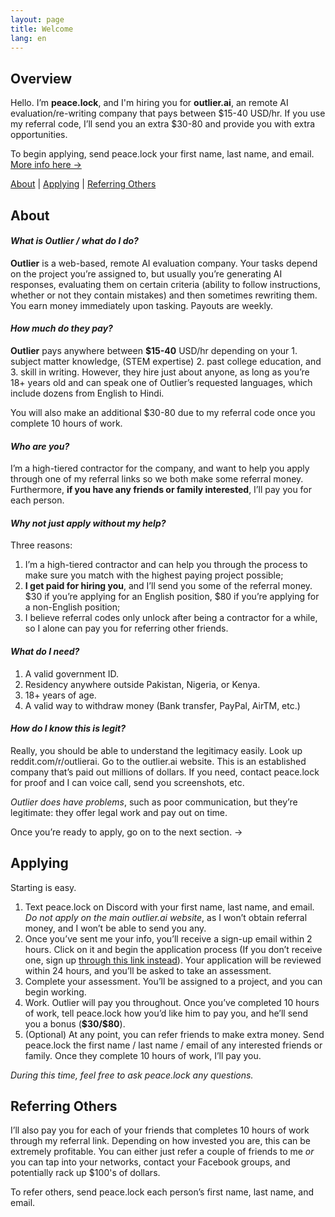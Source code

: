 ```yaml
---
layout: page
title: Welcome
lang: en
---
```


## Overview

Hello. I’m **peace.lock**, and I'm hiring you for **outlier.ai**, an remote AI evaluation/re-writing company that pays between \$15-40 USD/hr. If you use my referral code, I’ll send you an extra \$30-80 and provide you with extra opportunities.

To begin applying, send peace.lock your first name, last name, and email. [More info here →](#applying)

[About](#about) | [Applying](#applying) | [Referring Others](#referring-others)

## About

#### ***What is Outlier / what do I do?***
**Outlier** is a web-based, remote AI evaluation company. Your tasks depend on the project you’re assigned to, but usually you’re generating AI responses, evaluating them on certain criteria (ability to follow instructions, whether or not they contain mistakes) and then sometimes rewriting them. You earn money immediately upon tasking. Payouts are weekly.

#### ***How much do they pay?***
**Outlier** pays anywhere between **\$15-40** USD/hr depending on your 1. subject matter knowledge, (STEM expertise) 2. past college education, and 3. skill in writing. However, they hire just about anyone, as long as you’re 18+ years old and can speak one of Outlier’s requested languages, which include dozens from English to Hindi.  

You will also make an additional \$30-80 due to my referral code once you complete 10 hours of work. 

#### ***Who are you?***
I’m a high-tiered contractor for the company, and want to help you apply through one of my referral links so we both make some referral money. Furthermore, **if you have any friends or family interested**, I’ll pay you for each person.

#### ***Why not just apply without my help?*** 
Three reasons:
1. I’m a high-tiered contractor and can help you through the process to make sure you match with the highest paying project possible;
2. **I get paid for hiring you**, and I’ll send you some of the referral money. \$30 if you’re applying for an English position, \$80 if you’re applying for a non-English position;
3. I believe referral codes only unlock after being a contractor for a while, so I alone can pay you for referring other friends. 

#### ***What do I need?***
1. A valid government ID.
2. Residency anywhere outside Pakistan, Nigeria, or Kenya.
3. 18+ years of age.
4. A valid way to withdraw money (Bank transfer, PayPal, AirTM, etc.)

#### ***How do I know this is legit?***
Really, you should be able to understand the legitimacy easily. Look up reddit.com/r/outlierai. Go to the outlier.ai website. This is an established company that’s paid out millions of dollars. If you need, contact peace.lock for proof and I can voice call, send you screenshots, etc.

*Outlier does have problems*, such as poor communication, but they’re legitimate: they offer legal work and pay out on time.

Once you’re ready to apply, go on to the next section. →

## Applying

Starting is easy. 
1. Text peace.lock on Discord with your first name, last name, and email. *Do not apply on the main outlier.ai website*, as I won’t obtain referral money, and I won’t be able to send you any.
2. Once you’ve sent me your info, you’ll receive a sign-up email within 2 hours. Click on it and begin the application process (If you don’t receive one, sign up [through this link instead](https://app.outlier.ai/expert/opportunities?utm_source=referral&referring_user=d3bf6092b1a733669e655ccf33e5ffd911818e6b86b4cc2b7e88b158e5294ff2741052fd3655d428ce07ec973568d167)). Your application will be reviewed within 24 hours, and you’ll be asked to take an assessment.
3. Complete your assessment. You’ll be assigned to a project, and you can begin working.
4. Work. Outlier will pay you throughout. Once you’ve completed 10 hours of work, tell peace.lock how you’d like him to pay you, and he’ll send you a bonus (**\$30/\$80**).
5. (Optional) At any point, you can refer friends to make extra money. Send peace.lock the first name / last name / email of any interested friends or family. Once they complete 10 hours of work, I’ll pay you.

*During this time, feel free to ask peace.lock any questions.*

## Referring Others

I’ll also pay you for each of your friends that completes 10 hours of work through my referral link. Depending on how invested you are, this can be extremely profitable. You can either just refer a couple of friends to me *or* you can tap into your networks, contact your Facebook groups, and potentially rack up \$100's of dollars.

To refer others, send peace.lock each person’s first name, last name, and email.



